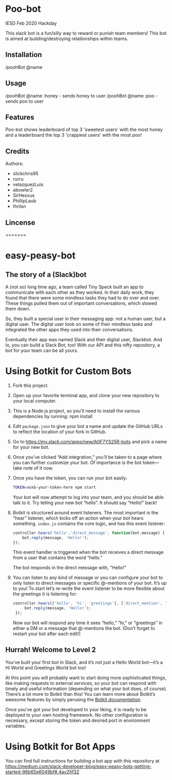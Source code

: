# Poo-bot
IESD Feb 2020 Hackday

This slack bot is a fun/silly way to reward or punish team members! This bot is aimed at building/destroying relationships within teams.

## Installation
/poohBot @name

## Usage
/poohBot @name :honey - sends honey to user
/poohBot @name :poo - sends poo to user


## Features

Poo-bot shows leaderboard of top 3 'sweetest users' with the most honey and a leaderboard the top 3 'crappiest users' with the most poo!


## Credits
Authors:
* slickchris95
* rurru
* velazquezLuis
* abowler2
* SirHexxus
* PhillipLaub
* thnlsn


## Lincense
=======
# easy-peasy-bot

## The story of a (Slack)bot

A (not so) long time ago, a team called Tiny Speck built an app to communicate with each other as they worked.
In their daily work, they found that there were some mindless tasks they had to do over and over. These things pulled them out of important conversations, which slowed them down.

So, they built a special user in their messaging app: not a human user, but a digital user. The digital user took on some of their mindless tasks and integrated the other apps they used into their conversations.

Eventually their app was named Slack and their digital user, Slackbot.
And lo, you can build a Slack Bot, too! With our API and this nifty repository, a bot for your team can be all yours.

# Using Botkit for Custom Bots
1. Fork this project.
2. Open up your favorite terminal app, and clone your new repository to your local computer.
3. This is a Node.js project, so you’ll need to install the various dependencies by running:
    npm install
4. Edit `package.json` to give your bot a name and update the GitHub URLs to reflect the location of your fork in GitHub.
5. Go to https://my.slack.com/apps/new/A0F7YS25R-bots and pick a name for your new bot.
6. Once you’ve clicked “Add integration,” you’ll be taken to a page where you can further customize your bot. Of importance is the bot token—take note of it now.
7. Once you have the token, you can run your bot easily:

    ```bash
    TOKEN=xoxb-your-token-here npm start
    ```

    Your bot will now attempt to log into your team, and you should be able talk to it. Try telling your new bot “hello”. It should say “Hello!” back!

8. Botkit is structured around event listeners. The most important is the “hear” listener, which kicks off an action when your bot hears something. `index.js` contains the core logic, and has this event listener:

    ```javascript
    controller.hears('hello','direct_message', function(bot,message) {
        bot.reply(message, 'Hello!');
    });
    ```

    This event handler is triggered when the bot receives a direct message from a user that contains the word “hello.”

    The bot responds in the direct message with, “Hello!”

9. You can listen to any kind of message or you can configure your bot to only listen to direct messages or specific @-mentions of your bot. It’s up to you! To start let’s re-write the event listener to be more  flexible about the greetings it is listening for:
    ```javascript
    controller.hears(['hello', 'hi', 'greetings'], ['direct_mention', 'mention', 'direct_message'], function(bot,message) {
         bot.reply(message, 'Hello!');
     });
    ```

    Now our bot will respond any time it sees “hello,” “hi,” or “greetings” in either a DM or a message that @-mentions the bot. (Don’t forget to restart your bot after each edit!)

## Hurrah! Welcome to Level 2

You’ve built your first bot in Slack, and it’s not just a Hello World bot—it’s a Hi World and Greetings World bot too!

At this point you will probably want to start doing more sophisticated things, like making requests to external services, so your bot can respond with timely and useful information (depending on what your bot does, of course). There’s a lot more to Botkit than this! You can learn more about Botkit’s awesome features by simply perusing the [Botkit documentation](http://howdy.ai/botkit/docs/).

Once you’ve got your bot developed to your liking, it is ready to be deployed to your own hosting framework. No other configuration is necessary, except storing the token and desired port in environment variables.

# Using Botkit for Bot Apps

You can find full instructions for building a bot app with this repository at https://medium.com/slack-developer-blog/easy-peasy-bots-getting-started-96b65e6049bf#.4ay2fjf32

